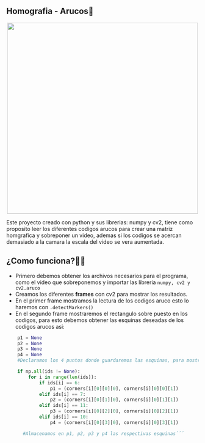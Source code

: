## Homografia - Arucos👾
<p align="center">
  <img style="width: 500px; height: auto;" src="">
</p>
Este proyecto creado con python y sus librerias: numpy y cv2, tiene como proposito leer los diferentes codigos arucos para crear una matriz homgrafica y sobreponer un video, ademas si los codigos se acercan demasiado a la camara la escala del video se vera aumentada.

## ¿Como funciona?🤷‍♂️
- Primero debemos obtener los archivos necesarios para el programa, como el video que sobreponemos y importar las libreria `numpy, cv2 y cv2.aruco` 
- Creamos los diferentes **frames** con cv2 para mostrar los resultados.
- En el primer frame mostramos la lectura de los codigos aruco esto lo haremos con `.detectMarkers()`
- En el segundo frame mostraremos el rectangulo sobre puesto en los codigos, para esto debemos obtener las esquinas deseadas de los codigos arucos asi:
```python
    p1 = None 
    p2 = None
    p3 = None
    p4 = None
    #Declaramos los 4 puntos donde guardaremos las esquinas, para mostrar el video

    if np.all(ids != None):
        for i in range(len(ids)):
            if ids[i] == 6:
                p1 = (corners[i][0][0][0], corners[i][0][0][1])
            elif ids[i] == 7:
                p2 = (corners[i][0][1][0], corners[i][0][1][1])
            elif ids[i] == 11:
                p3 = (corners[i][0][2][0], corners[i][0][2][1])
            elif ids[i] == 10:
                p4 = (corners[i][0][3][0], corners[i][0][3][1])

      #Almacenamos en p1, p2, p3 y p4 las respectivas esquinas´´´


